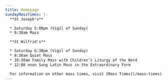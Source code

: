 ```yaml
---
title: Homepage
sundayMassTimes: |-
  **St Joseph's**

  * Saturday 5:00pm (Vigil of Sunday)
  * 9:30am Mass

  **St Wilfrid's**

  * Saturday 6:30pm (Vigil of Sunday)
  * 8:30am Quiet Mass
  * 10:30am Family Mass with Children’s Liturgy of the Word
  * 12:00 noon Sung Latin Mass in the Extraordinary Form

  For information on other mass times, visit [Mass Times](/mass-times).
---
```

